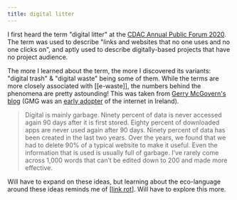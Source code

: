 ```yaml
---
title: digital litter 
---
```

I first heard the term "digital litter" at the <a href="http://www.cdacnetwork.org/i/20200312195200-1zh40">CDAC Annual Public Forum 2020</a>. The term was used to describe "links and websites that no one uses and no one clicks on", and aptly used to describe digitally-based projects that have no project audience.

The more I learned about the term, the more I discovered its variants: "digital trash" & "digital waste" being some of them. While the terms are more closely associated with [[e-waste]], the numbers behind the phenomena are pretty astounding! This was taken from <a href="https://gerrymcgovern.com/digital-is-garbage/">Gerry McGovern's blog</a> (GMG was an <a href="https://www.irishtimes.com/business/technology/digital-pollution-we-have-a-pandemic-of-data-and-90-of-it-is-crap-1.4328599">early adopter</a> of the internet in Ireland).

<blockquote>Digital is mainly garbage. Ninety percent of data is never accessed again 90 days after it is first stored. Eighty percent of downloaded apps are never used again after 90 days. Ninety percent of data has been created in the last two years. Over the years, we found that we had to delete 90% of a typical website to make it useful. Even the information that is used is usually full of garbage. I’ve rarely come across 1,000 words that can’t be edited down to 200 and made more effective.</blockquote>

Will have to expand on these ideas, but learning about the eco-language around these ideas reminds me of [[link rot]]. Will have to explore this more.

[//begin]: # "Autogenerated link references for markdown compatibility"
[link rot]: link-rot "link rot"
[//end]: # "Autogenerated link references"